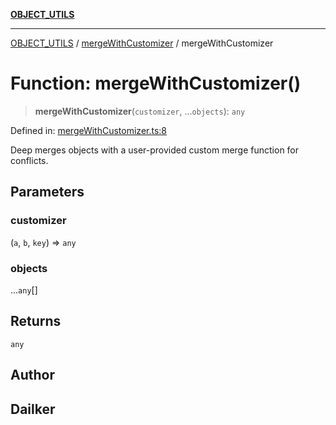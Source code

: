 [**OBJECT_UTILS**](../../README.md)

***

[OBJECT_UTILS](../../README.md) / [mergeWithCustomizer](../README.md) / mergeWithCustomizer

# Function: mergeWithCustomizer()

> **mergeWithCustomizer**(`customizer`, ...`objects`): `any`

Defined in: [mergeWithCustomizer.ts:8](https://github.com/dailker/everyutil/blob/9ec04d41a381dab61073bf86e9abc70eaf55066d/src/object/mergeWithCustomizer.ts#L8)

Deep merges objects with a user-provided custom merge function for conflicts.

## Parameters

### customizer

(`a`, `b`, `key`) => `any`

### objects

...`any`[]

## Returns

`any`

## Author

## Dailker

